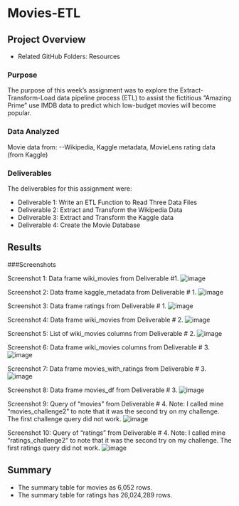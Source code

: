 # Movies-ETL

## Project Overview
-	Related GitHub Folders: Resources

### Purpose
The purpose of this week’s assignment was to explore the Extract-Transform-Load data pipeline process (ETL) to assist the fictitious “Amazing Prime” use IMDB data to predict which low-budget movies will become popular. 

### Data Analyzed

Movie data from:
--Wikipedia, 
Kaggle metadata, 
MovieLens rating data (from Kaggle)

### Deliverables
The deliverables for this assignment were:
-	Deliverable 1: Write an ETL Function to Read Three Data Files
-	Deliverable 2: Extract and Transform the Wikipedia Data
-	Deliverable 3: Extract and Transform the Kaggle data
-	Deliverable 4: Create the Movie Database

## Results

###Screenshots

Screenshot 1: Data frame wiki_movies from Deliverable #1.
 ![image](https://user-images.githubusercontent.com/92705556/153739496-276a757b-3ba5-492d-bcc5-4e8e4d93273d.png)

 
Screenshot 2: Data frame kaggle_metadata from Deliverable # 1.
 ![image](https://user-images.githubusercontent.com/92705556/153739500-b7cd545c-3ece-4a48-b781-9acaa2760549.png)


Screenshot 3: Data frame ratings from Deliverable # 1.
 ![image](https://user-images.githubusercontent.com/92705556/153739503-79a677e1-ff4c-42a7-8b36-91a928543610.png)


Screenshot 4: Data frame wiki_movies from Deliverable # 2.
 ![image](https://user-images.githubusercontent.com/92705556/153739508-e34e6533-7054-46e4-924c-8a4ee56f4ee3.png)



Screenshot 5: List of wiki_movies columns from Deliverable # 2.
![image](https://user-images.githubusercontent.com/92705556/153739516-d0f1ea3a-6634-4a72-8e20-3cdd85b83877.png)
 

Screenshot 6: Data frame wiki_movies columns from Deliverable # 3.
![image](https://user-images.githubusercontent.com/92705556/153739521-84e6d476-7eb8-40f6-bb58-b672f2f0ae01.png)



Screenshot 7: Data frame movies_with_ratings from Deliverable # 3. 
![image](https://user-images.githubusercontent.com/92705556/153739527-91120c12-6a36-43da-930a-9f88c964058c.png)


Screenshot 8: Data frame movies_df from Deliverable # 3.
![image](https://user-images.githubusercontent.com/92705556/153739532-a766627c-71fd-439f-bab9-7e06111d31e1.png)

 

Screenshot 9: Query of “movies” from Deliverable # 4.  Note: I called mine “movies_challenge2” to note that it was the second try on my challenge.   The first challenge query did not work.
 ![image](https://user-images.githubusercontent.com/92705556/153739540-729a7620-2f14-4ab0-85d9-2493e9164435.png)

 

Screenshot 10: Query of “ratings” from Deliverable # 4.  Note: I called mine “ratings_challenge2” to note that it was the second try on my challenge.   The first ratings query did not work.
 ![image](https://user-images.githubusercontent.com/92705556/153739544-6af64430-fc3c-4ab4-86d8-3b0aaa68496c.png)


## Summary
-	The summary table for movies as 6,052 rows.
-	The summary table for ratings has 26,024,289 rows.
